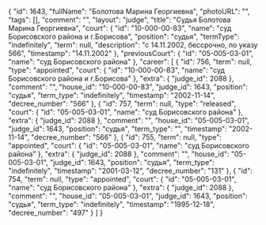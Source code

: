 {
    "id": 1643,
    "fullName": "Болотова Марина Георгиевна",
    "photoURL": "",
    "tags": [],
    "comment": "",
    "layout": "judge",
    "title": "Судья Болотова Марина Георгиевна",
    "court": {
        "id": "10-000-00-83",
        "name": "суд Борисовского района и г.Борисова",
        "position": "судья",
        "termType": "indefinitely",
        "term": null,
        "description": "c 14.11.2002, бессрочно, по указу 566",
        "timestamp": "14.11.2002"
    },
    "previousCourt": {
        "id": "05-005-03-01",
        "name": "суд Борисовского района"
    },
    "career": [
        {
            "id": 756,
            "term": null,
            "type": "appointed",
            "court": {
                "id": "10-000-00-83",
                "name": "суд Борисовского района и г.Борисова"
            },
            "extra": {
                "judge_id": 2088
            },
            "comment": "",
            "house_id": "10-000-00-83",
            "judge_id": 1643,
            "position": "судья",
            "term_type": "indefinitely",
            "timestamp": "2002-11-14",
            "decree_number": "566"
        },
        {
            "id": 757,
            "term": null,
            "type": "released",
            "court": {
                "id": "05-005-03-01",
                "name": "суд Борисовского района"
            },
            "extra": {
                "judge_id": 2088
            },
            "comment": "",
            "house_id": "05-005-03-01",
            "judge_id": 1643,
            "position": "судья",
            "term_type": "",
            "timestamp": "2002-11-14",
            "decree_number": "566"
        },
        {
            "id": 755,
            "term": null,
            "type": "appointed",
            "court": {
                "id": "05-005-03-01",
                "name": "суд Борисовского района"
            },
            "extra": {
                "judge_id": 2088
            },
            "comment": "",
            "house_id": "05-005-03-01",
            "judge_id": 1643,
            "position": "судья",
            "term_type": "indefinitely",
            "timestamp": "2001-03-12",
            "decree_number": "131"
        },
        {
            "id": 754,
            "term": null,
            "type": "appointed",
            "court": {
                "id": "05-005-03-01",
                "name": "суд Борисовского района"
            },
            "extra": {
                "judge_id": 2088
            },
            "comment": "",
            "house_id": "05-005-03-01",
            "judge_id": 1643,
            "position": "судья",
            "term_type": "indefinitely",
            "timestamp": "1995-12-18",
            "decree_number": "497"
        }
    ]
}